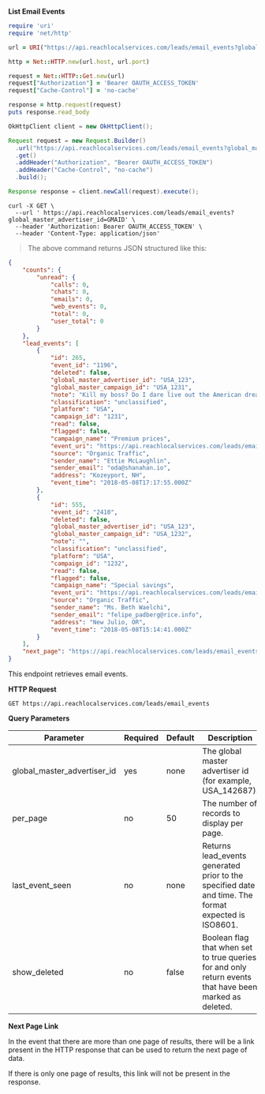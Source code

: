 **List Email Events**

```ruby
require 'uri'
require 'net/http'

url = URI("https://api.reachlocalservices.com/leads/email_events?global_master_advertiser_id=USA_58561")

http = Net::HTTP.new(url.host, url.port)

request = Net::HTTP::Get.new(url)
request["Authorization"] = 'Bearer OAUTH_ACCESS_TOKEN'
request["Cache-Control"] = 'no-cache'

response = http.request(request)
puts response.read_body
```

```java
OkHttpClient client = new OkHttpClient();

Request request = new Request.Builder()
  .url("https://api.reachlocalservices.com/leads/email_events?global_master_advertiser_id=USA_58561")
  .get()
  .addHeader("Authorization", "Bearer OAUTH_ACCESS_TOKEN")
  .addHeader("Cache-Control", "no-cache")
  .build();

Response response = client.newCall(request).execute();
```

```shell
curl -X GET \
  --url ' https://api.reachlocalservices.com/leads/email_events?global_master_advertiser_id=GMAID' \
  --header 'Authorization: Bearer OAUTH_ACCESS_TOKEN' \
  --header 'Content-Type: application/json'
```

> The above command returns JSON structured like this:

```json
{
    "counts": {
        "unread": {
            "calls": 0,
            "chats": 0,
            "emails": 0,
            "web_events": 0,
            "total": 0,
            "user_total": 0
        }
    },
    "lead_events": [
        {
            "id": 265,
            "event_id": "1196",
            "deleted": false,
            "global_master_advertiser_id": "USA_123",
            "global_master_campaign_id": "USA_1231",
            "note": "Kill my boss? Do I dare live out the American dream?",
            "classification": "unclassified",
            "platform": "USA",
            "campaign_id": "1231",
            "read": false,
            "flagged": false,
            "campaign_name": "Premium prices",
            "event_uri": "https://api.reachlocalservices.com/leads/email_events/265",
            "source": "Organic Traffic",
            "sender_name": "Ettie McLaughlin",
            "sender_email": "oda@shanahan.io",
            "address": "Kozeyport, NH",
            "event_time": "2018-05-08T17:17:55.000Z"
        },
        {
            "id": 555,
            "event_id": "2410",
            "deleted": false,
            "global_master_advertiser_id": "USA_123",
            "global_master_campaign_id": "USA_1232",
            "note": "",
            "classification": "unclassified",
            "platform": "USA",
            "campaign_id": "1232",
            "read": false,
            "flagged": false,
            "campaign_name": "Special savings",
            "event_uri": "https://api.reachlocalservices.com/leads/email_events/555",
            "source": "Organic Traffic",
            "sender_name": "Ms. Beth Waelchi",
            "sender_email": "felipe_padberg@rice.info",
            "address": "New Julio, OR",
            "event_time": "2018-05-08T15:14:41.000Z"
        }
    ],
    "next_page": "https://api.reachlocalservices.com/leads/email_events?global_master_advertiser_id=USA_123&per_page=50&last_event_seen=2018-05-06 04:30:33584&show_deleted=false"
}
```

This endpoint retrieves email events.

**HTTP Request**

`GET https://api.reachlocalservices.com/leads/email_events`

**Query Parameters**

Parameter | Required | Default | Description
--------- | -------- |-------- | -----------
global_master_advertiser_id | yes | none | The global master advertiser id (for example, USA_142687).
per_page | no | 50 | The number of records to display per page.
last_event_seen | no | none | Returns lead_events generated prior to the specified date and time. The format expected is ISO8601.
show_deleted | no | false | Boolean flag that when set to true queries for and only return events that have been marked as deleted.

**Next Page Link**

In the event that there are more than one page of results, there will be a link present in the HTTP response that can be used to return the next page of data.

If there is only one page of results, this link will not be present in the response.
